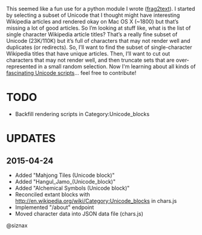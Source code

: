 This seemed like a fun use for a python module I wrote
([frag2text](https://pypi.python.org/pypi/frag2text)). I started by
selecting a subset of Unicode that I thought might have interesting
Wikipedia articles and rendered okay on Mac OS X (~1800) but that’s
missing a lot of good articles. So I’m looking at stuff like,
what is the list of single character Wikipedia article titles?
That’s a really fine subset of Unicode (23K/110K) but it’s full of
characters that may not render well and duplicates (or redirects). So,
I’ll want to find the subset of single-character Wikipedia titles that
have unique articles. Then, I’ll want to cut out characters that may
not render well, and then truncate sets that are over-represented in a
small random selection. Now I'm learning about all kinds of
[fascinating Unicode
scripts](http://en.wikipedia.org/wiki/Script_%28Unicode%29)... 
feel free to contribute!


TODO
====

* Backfill rendering scripts in Category:Unicode_blocks


UPDATES
=======

2015-04-24
----------

* Added "Mahjong Tiles (Unicode block)"
* Added "Hangul_Jamo_(Unicode_block)"
* Added "Alchemical Symbols (Unicode block)"
* Reconciled extant blocks with <http://en.wikipedia.org/wiki/Category:Unicode_blocks> in chars.js
* Implemented "/about" endpoint
* Moved character data into JSON data file (chars.js)

@siznax
